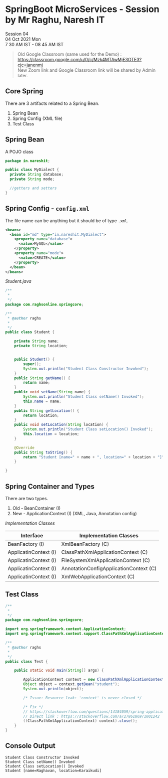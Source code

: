 # SpringBoot MicroServices - Session by Mr Raghu, Naresh IT

Session 04 \
04 Oct 2021 Mon \
7 30 AM IST - 08 45 AM IST

> Old Google Classroom (same used for the Demo) : https://classroom.google.com/u/0/c/Mzk4MTAwMjE3OTE3?cjc=janenmj \
> New Zoom link and Google Classroom link will be shared by Admin later.

## Core Spring

There are 3 artifacts related to a Spring Bean.

1. Spring Bean
2. Spring Config (XML file)
3. Test Class

## Spring Bean

A POJO class

```java
package in.nareshit;

public class MyDialect {
  private String database;
  private String mode;

  //getters and setters
}
```

## Spring Config - `config.xml`

The file name can be anything but it should be of type `.xml`.

```xml
<beans>
  <bean id="md" type="in.nareshit.MyDialect">
    <property name="database">
      <value>MySQL</value>
    </property>
    <property name="mode">
      <value>CREATE</value>
    </property>    
  </bean>
</beans>
```


*Student.java*

```java
/**
 *
 */
package com.raghsonline.springcore;

/**
 * @author raghs
 *
 */
public class Student {

	private String name;
	private String location;


	public Student() {		
		super();
		System.out.println("Student Class Constructor Invoked");
	}
	public String getName() {
		return name;
	}
	public void setName(String name) {
		System.out.println("Student Class setName() Invoked");
		this.name = name;
	}
	public String getLocation() {
		return location;
	}
	public void setLocation(String location) {
		System.out.println("Student Class setLocation() Invoked");
		this.location = location;
	}

	@Override
	public String toString() {
		return "Student [name=" + name + ", location=" + location + "]";
	}

}
```

## Spring Container and Types

There are two types.

1. Old - BeanContainer (I)
2. New - ApplicationContext (I) (XML, Java, Annotation config)

*Implementation Classes*

| Interface | Implementation Classes |
| --- | --------------- |
| BeanFactory (I) | XmlBeanFactory (C) |
| ApplicatinContext (I) | ClassPathXmlApplicationContext (C) |
| ApplicatinContext (I) | FileSystemXmlApplicationContext (C) |
| ApplicatinContext (I) | AnnotationConfigApplicationContext (C) |
| ApplicatinContext (I) | XmlWebApplicationContext (C) |

## Test Class

```java
/**
 *
 */
package com.raghsonline.springcore;

import org.springframework.context.ApplicationContext;
import org.springframework.context.support.ClassPathXmlApplicationContext;

/**
 * @author raghs
 *
 */
public class Test {

	public static void main(String[] args) {

		ApplicationContext context = new ClassPathXmlApplicationContext("config.xml");
		Object object = context.getBean("student");
		System.out.println(object);

		/* Issue: Resource leak: 'context' is never closed */

		/* Fix */
		// https://stackoverflow.com/questions/14184059/spring-applicationcontext-resource-leak-context-is-never-closed
		// Direct link : https://stackoverflow.com/a/27861869/1001242
		((ClassPathXmlApplicationContext) context).close();
	}
}
```

## Console Output

```
Student Class Constructor Invoked
Student Class setName() Invoked
Student Class setLocation() Invoked
Student [name=Raghavan, location=Karaikudi]
```
